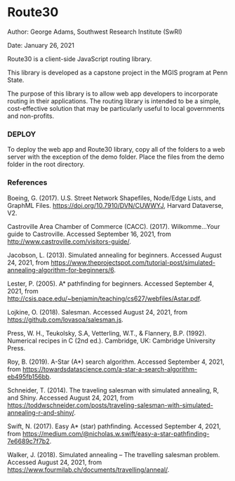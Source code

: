 # Route30
Author: George Adams, Southwest Research Institute (SwRI)

Date: January 26, 2021

Route30 is a client-side JavaScript routing library.

This library is developed as a capstone project in the MGIS program at Penn State.

The purpose of this library is to allow web app developers to incorporate routing in their applications. The routing library is intended to be a simple, cost-effective solution that may be particularly useful to local governments and non-profits.

### DEPLOY
To deploy the web app and Route30 library, copy all of the folders to a web server with the exception of the demo folder. Place the files from the demo folder in the root directory.

### References
Boeing, G. (2017). U.S. Street Network Shapefiles, Node/Edge Lists, and GraphML Files. https://doi.org/10.7910/DVN/CUWWYJ, Harvard Dataverse, V2.  

Castroville Area Chamber of Commerce (CACC). (2017). Wilkomme…Your guide to Castroville. Accessed September 16, 2021, from http://www.castroville.com/visitors-guide/. 

Jacobson, L. (2013). Simulated annealing for beginners. Accessed August 24, 2021, from https://www.theprojectspot.com/tutorial-post/simulated-annealing-algorithm-for-beginners/6.  

Lester, P. (2005). A* pathfinding for beginners. Accessed September 4, 2021, from http://csis.pace.edu/~benjamin/teaching/cs627/webfiles/Astar.pdf.  

Lojkine, O. (2018). Salesman. Accessed August 24, 2021, from https://github.com/lovasoa/salesman.js.  

Press, W. H., Teukolsky, S.A, Vetterling, W.T., & Flannery, B.P. (1992). Numerical recipes in C (2nd ed.). Cambridge, UK: Cambridge University Press.  

Roy, B. (2019). A-Star (A*) search algorithm. Accessed September 4, 2021, from https://towardsdatascience.com/a-star-a-search-algorithm-eb495fb156bb.  

Schneider, T. (2014). The traveling salesman with simulated annealing, R, and Shiny. Accessed August 24, 2021, from https://toddwschneider.com/posts/traveling-salesman-with-simulated-annealing-r-and-shiny/.  

Swift, N. (2017). Easy A* (star) pathfinding. Accessed September 4, 2021, from https://medium.com/@nicholas.w.swift/easy-a-star-pathfinding-7e6689c7f7b2.  

Walker, J. (2018). Simulated annealing – The travelling salesman problem. Accessed August 24, 2021, from https://www.fourmilab.ch/documents/travelling/anneal/.
